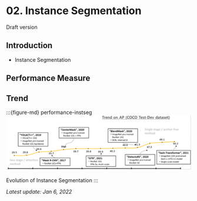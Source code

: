 # 02. Instance Segmentation

Draft version

## Introduction

- Instance Segmentation

## Performance Measure



## Trend

:::{figure-md} performance-instseg
<img src="pic/instSeg1.png" alt="instSeg1" class="bg-primary mb-1" width="800px">

Evolution of Instance Segmentation
:::

*Latest update: Jan 6, 2022*